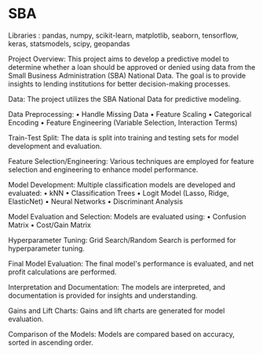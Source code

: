 
# SBA

Libraries : pandas, numpy, scikit-learn, matplotlib, seaborn, tensorflow, keras, statsmodels, scipy, geopandas

Project Overview:
This project aims to develop a predictive model to determine whether a loan should be approved or denied using data from the Small Business Administration (SBA) National Data. The goal is to provide insights to lending institutions for better decision-making processes.

Data:
The project utilizes the SBA National Data for predictive modeling.

Data Preprocessing:
•	Handle Missing Data
•	Feature Scaling
•	Categorical Encoding
•	Feature Engineering (Variable Selection, Interaction Terms)

Train-Test Split:
The data is split into training and testing sets for model development and evaluation.

Feature Selection/Engineering:
Various techniques are employed for feature selection and engineering to enhance model performance.

Model Development:
Multiple classification models are developed and evaluated:
•	kNN
•	Classification Trees
•	Logit Model (Lasso, Ridge, ElasticNet)
•	Neural Networks
•	Discriminant Analysis

Model Evaluation and Selection:
Models are evaluated using:
•	Confusion Matrix
•	Cost/Gain Matrix

Hyperparameter Tuning:
Grid Search/Random Search is performed for hyperparameter tuning.

Final Model Evaluation:
The final model's performance is evaluated, and net profit calculations are performed.

Interpretation and Documentation:
The models are interpreted, and documentation is provided for insights and understanding.

Gains and Lift Charts:
Gains and lift charts are generated for model evaluation.

Comparison of the Models:
Models are compared based on accuracy, sorted in ascending order.

